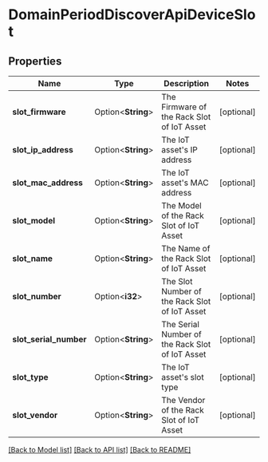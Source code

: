 # DomainPeriodDiscoverApiDeviceSlot

## Properties

Name | Type | Description | Notes
------------ | ------------- | ------------- | -------------
**slot_firmware** | Option<**String**> | The Firmware of the Rack Slot of IoT Asset | [optional]
**slot_ip_address** | Option<**String**> | The IoT asset's IP address | [optional]
**slot_mac_address** | Option<**String**> | The IoT asset's MAC address | [optional]
**slot_model** | Option<**String**> | The Model of the Rack Slot of IoT Asset | [optional]
**slot_name** | Option<**String**> | The Name of the Rack Slot of IoT Asset | [optional]
**slot_number** | Option<**i32**> | The Slot Number of the Rack Slot of IoT Asset | [optional]
**slot_serial_number** | Option<**String**> | The Serial Number of the Rack Slot of IoT Asset | [optional]
**slot_type** | Option<**String**> | The IoT asset's slot type | [optional]
**slot_vendor** | Option<**String**> | The Vendor of the Rack Slot of IoT Asset | [optional]

[[Back to Model list]](./README.md#documentation-for-models) [[Back to API list]](./README.md#documentation-for-api-endpoints) [[Back to README]](../README.md)
